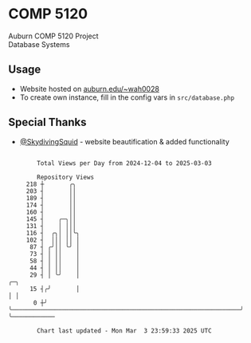 # COMP 5120
Auburn COMP 5120 Project  
Database Systems

## Usage
- Website hosted on [auburn.edu/~wah0028](https://webhome.auburn.edu/~wah0028/)
- To create own instance, fill in the config vars in `src/database.php`

## Special Thanks
- [@SkydivingSquid](https://github.com/SkydivingSquid) - website beautification & added functionality

```

        Total Views per Day from 2024-12-04 to 2025-03-03

        Repository Views
     218 ┼       ╭╮
     203 ┤       ││
     189 ┤       ││
     174 ┤       ││
     160 ┤       ││
     145 ┤    ╭─╮││
     131 ┤    │ │││
     116 ┤  ╭╮│ ││╰╮
     102 ┤  │││ ││ │
      87 ┤ ╭╯││ ╰╯ │
      73 ┤ │ ││    │
      58 ┤ │ ││    │
      44 ┤ │ ││    │
      29 ┤ │ ╰╯    │                                                                ╭─╮
      15 ┤╭╯       │                                                                │ │
       0 ┼╯        ╰────────────────────────────────────────────────────────────────╯ ╰────────────

        Chart last updated - Mon Mar  3 23:59:33 2025 UTC
        
```
